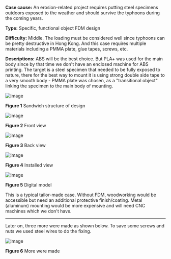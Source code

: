 **Case cause:** An erosion-related project requires putting steel specimens outdoors exposed to the weather and should survive the typhoons during the coming years. 

**Type:** Specific, functional object FDM design

**Difficulty:** Middle. The loading must be considered well since typhoons can be pretty destructive in Hong Kong. And this case requires multiple materials including a PMMA plate, glue tapes, screws, etc.

**Descriptions:** ABS will be the best choice. But PLA+ was used for the main body since by that time we don't have an enclosed machine for ABS printing. The target is a steel specimen that needed to be fully exposed to nature, there for the best way to mount it is using strong double side tape to a very smooth body - PMMA plate was chosen, as a "transitional object" linking the specimen to the main body of mounting.  

![image](https://github.com/treesess/STEAMRELAY/assets/20311124/4d4f39af-e7d7-4fc3-8282-39645f72afd3)

**Figure 1**  Sandwich structure of design

![image](https://github.com/treesess/STEAMRELAY/assets/20311124/f0abeace-b7b2-4351-b166-886cb7c95608)

**Figure 2**  Front view

![image](https://github.com/treesess/STEAMRELAY/assets/20311124/194f9cfc-9609-4f71-8882-97e9231cf8d0)

**Figure 3**  Back view

![image](https://github.com/treesess/STEAMRELAY/assets/20311124/0824527a-a31c-4d86-beef-67405ccf939b)

**Figure 4**  Installed view

![image](https://github.com/treesess/STEAMRELAY/assets/20311124/e5a7ed32-c691-43e7-b5db-567925dc3beb)

**Figure 5**  Digital model


This is a typical tailor-made case. Without FDM, woodworking would be accessible but need an additional protective finish/coating. Metal (aluminum) mounting would be more expensive and will need CNC machines which we don't have. 

----

Later on, three more were made as shown below. To save some screws and nuts we used steel wires to do the fixing. 

![image](https://github.com/treesess/STEAMRELAY/assets/20311124/60b41bc4-5e20-45f3-a9a6-ef72418af686)

**Figure 6**  More were made
